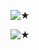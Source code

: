 ![★](https://github.com/STERNEN-KIND/STERNEN-KIND/blob/aff9c5b7287d05c11083e429043c70da34378069/Titelloses%20308_20250207152721.png)

![★](https://github.com/STERNEN-KIND/STERNEN-KIND/blob/56e0567bb7ffc131be304310aa590c23866df82f/tumblr_1ebf9e095011477403489416b14cd1de_53752b42_2048.png)
